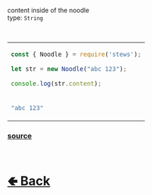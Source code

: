 content inside of the noodle<br>
type: `String`

<br>

<table>
<tr>
<td>

```js
const { Noodle } = require('stews');

let str = new Noodle("abc 123");

console.log(str.content);
```

</td>
<tr>
<td>

```js
"abc 123"
```

</td>
</table>

### [source](https://github.com/shysolocup/stews/blob/main/src/Noodle/construct/__form.js)

<br> <h1> [🢀 Back](https://github.com/shysolocup/stews/wiki/Noodle-properties) </h1>